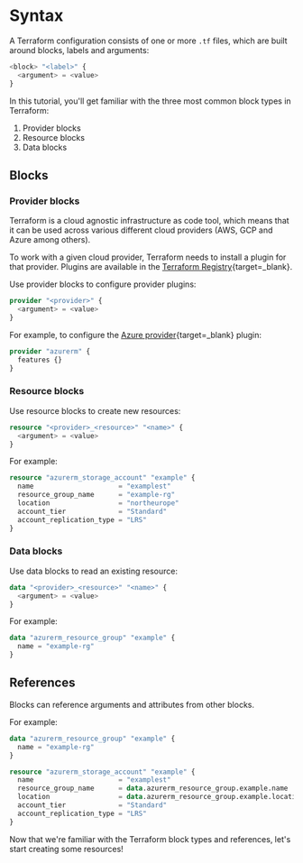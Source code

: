 # Syntax

A Terraform configuration consists of one or more `.tf` files, which are built around blocks, labels and arguments:

```terraform
<block> "<label>" {
  <argument> = <value>
}
```

In this tutorial, you'll get familiar with the three most common block types in Terraform:

1. Provider blocks
1. Resource blocks
1. Data blocks

## Blocks

### Provider blocks

Terraform is a cloud agnostic infrastructure as code tool, which means that it can be used across various different cloud providers (AWS, GCP and Azure among others).

To work with a given cloud provider, Terraform needs to install a plugin for that provider.
Plugins are available in the [Terraform Registry](https://registry.terraform.io/browse/providers){target=_blank}.

Use provider blocks to configure provider plugins:

```terraform
provider "<provider>" {
  <argument> = <value>
}
```

For example, to configure the [Azure provider](https://registry.terraform.io/providers/hashicorp/azurerm/latest){target=_blank} plugin:

```terraform
provider "azurerm" {
  features {}
}
```

### Resource blocks

Use resource blocks to create new resources:

```terraform
resource "<provider>_<resource>" "<name>" {
  <argument> = <value>
}
```

For example:

```terraform
resource "azurerm_storage_account" "example" {
  name                     = "examplest"
  resource_group_name      = "example-rg"
  location                 = "northeurope"
  account_tier             = "Standard"
  account_replication_type = "LRS"
}
```

### Data blocks

Use data blocks to read an existing resource:

```terraform
data "<provider>_<resource>" "<name>" {
  <argument> = <value>
}
```

For example:

```terraform
data "azurerm_resource_group" "example" {
  name = "example-rg"
}
```

## References

Blocks can reference arguments and attributes from other blocks.

For example:

```terraform
data "azurerm_resource_group" "example" {
  name = "example-rg"
}

resource "azurerm_storage_account" "example" {
  name                     = "examplest"
  resource_group_name      = data.azurerm_resource_group.example.name
  location                 = data.azurerm_resource_group.example.location
  account_tier             = "Standard"
  account_replication_type = "LRS"
}
```

Now that we're familiar with the Terraform block types and references, let's start creating some resources!
